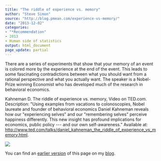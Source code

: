 ```yaml
---
title: "The riddle of experience vs. memory"
author: "Steve Simon"
source: "http://blog.pmean.com/experience-vs-memory/"
date: "2013-12-02"
categories:
- "*Recommendation"
- 2013
- Human side of statistics
output: html_document
page_update: partial
---
```


There are a series of experiments that show that your memory of an event
is colored more by the experience at the end of the event. This leads to
some fascinating contradictions between what you should want from a
rational perspective and what you actually want. The speaker is a
Nobel-Prize winning Economist who has developed much of the research in
behavioral economics.

<!---More--->

Kahneman D. The riddle of experience vs. memory, Video on TED.com.
Description: "Using examples from vacations to colonoscopies, Nobel
laureate and founder of behavioral economics Daniel Kahneman reveals how
our "experiencing selves" and our "remembering selves" perceive
happiness differently. This new insight has profound implications for
economics, public policy --- and our own self-awareness." Available at:
<http://www.ted.com/talks/daniel_kahneman_the_riddle_of_experience_vs_memory.html>.

![](http://www.pmean.com/images/experience-vs-memory01.png)

You can find an [earlier version][sim1] of this page on my [blog][sim2].

[sim1]: http://blog.pmean.com/experience-vs-memory/
[sim2]: http://blog.pmean.com